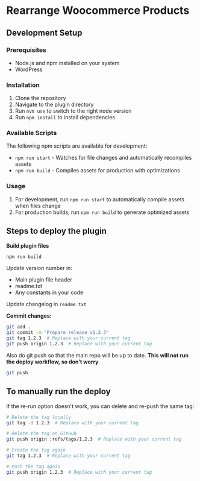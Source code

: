 # Rearrange Woocommerce Products

## Development Setup

### Prerequisites
- Node.js and npm installed on your system
- WordPress

### Installation
1. Clone the repository
2. Navigate to the plugin directory
3. Run `nvm use` to switch to the right node version
4. Run `npm install` to install dependencies

### Available Scripts

The following npm scripts are available for development:

- `npm run start` - Watches for file changes and automatically recompiles assets
- `npm run build` - Compiles assets for production with optimizations

### Usage
1. For development, run `npm run start` to automatically compile assets when files change
2. For production builds, run `npm run build` to generate optimized assets


## Steps to deploy the plugin

**Build plugin files**

```bash
npm run build
```

Update version number in:
* Main plugin file header
* readme.txt
* Any constants in your code

Update changelog in `readme.txt`

**Commit changes:**

```bash
git add .
git commit -m "Prepare release v1.2.3"
git tag 1.2.3  # Replace with your current tag
git push origin 1.2.3  # Replace with your current tag
```

Also do git push so that the main repo will be up to date. **This will not run the deploy workflow, so don’t worry**

```bash
git push
```

## To manually run the deploy

If the re-run option doesn't work, you can delete and re-push the same tag:

```bash
# Delete the tag locally
git tag -d 1.2.3  # Replace with your current tag

# Delete the tag on GitHub
git push origin :refs/tags/1.2.3  # Replace with your current tag

# Create the tag again
git tag 1.2.3  # Replace with your current tag

# Push the tag again
git push origin 1.2.3  # Replace with your current tag
```